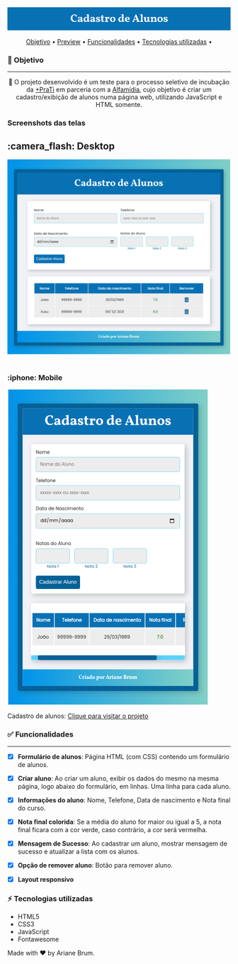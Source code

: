 <div align="center">
<img  src="img/tela-cadastro-capa.png" />

<p align="center">
 <a href="#objetivo">Objetivo</a> •
 <a href="#preview">Preview</a> •
 <a href="#funcionalidades">Funcionalidades</a> • 
 <a href="#tecnologias">Tecnologias utilizadas</a> • 
 
</p>
</div>
<h3 id="objetivo">🔖 Objetivo</h3>
<hr />
<p align="center">🚀 O projeto desenvolvido é um teste para o processo seletivo de incubação da <a href="https://www.maisprati.com.br/" target="_blank">+PraTi</a> em parceria com a <a href="http://www.alfamidia.com.br/web-design/" target="_blank">Alfamídia</a>, cujo objetivo é criar um cadastro/exibição de alunos numa página web, utilizando JavaScript e HTML somente. 
</p>

<div>
  <h3 id="preview">Screenshots das telas</h3>
  <h2>:camera_flash: Desktop</h2>
  <img src="img/tela-cadastro-desktop.png" />
  <br><br>
  <h3 align="left" >:iphone: Mobile</h3>
  <img src="img/tela-cadastro-mobile.png"  />
</div>

<p>Cadastro de alunos:
  <a href="" target="_blank">Clique para visitar o projeto</a>
</p>

<h3 id="funcionalidades">✅ Funcionalidades</h3>
<hr />

- [x] **Formulário de alunos**: Página HTML (com CSS) contendo um formulário de alunos.

- [x] **Criar aluno**: Ao criar um aluno, exibir os dados do mesmo na mesma página, logo abaixo do formulário, em linhas. Uma linha para cada aluno.

- [x] **Informações do aluno**: Nome, Telefone, Data de nascimento e Nota final do curso.

- [x] **Nota final colorida**: Se a média do aluno for maior ou igual a 5, a nota final ficara com a cor verde, caso contrário, a cor será vermelha.

- [x] **Mensagem de Sucesso**: Ao cadastrar um aluno, mostrar mensagem de sucesso e atualizar a lista com os alunos.

- [x] **Opção de remover aluno**: Botão para remover aluno.

- [x] **Layout responsivo**

<h3 id="tecnologias">⚡ Tecnologias utilizadas</h3>

- HTML5
- CSS3
- JavaScript
- Fontawesome

Made with :hearts: by Ariane Brum.
